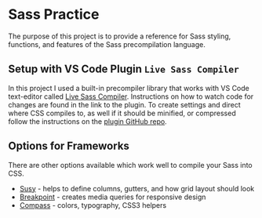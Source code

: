 # Sass Practice

The purpose of this project is to provide a reference for Sass styling, functions, and features of the Sass precompilation language.

## Setup with VS Code Plugin `Live Sass Compiler`
In this project I used a built-in precompiler library that works with VS Code text-editor called [Live Sass Compiler](https://marketplace.visualstudio.com/items?itemName=ritwickdey.live-sass#review-details). Instructions on how to watch code for changes are found in the link to the plugin. To create settings and direct where CSS compiles to, as well if it should be minified, or compressed follow the instructions on the [plugin GitHub repo](https://github.com/ritwickdey/vscode-live-sass-compiler/blob/master/docs/settings.md).

## Options for Frameworks

There are other options available which work well to compile your Sass into CSS.

* [Susy](https://www.oddbird.net/susy/) - helps to define columns, gutters, and how grid layout should look
* [Breakpoint](http://breakpoint-sass.com/) - creates media queries for responsive design
* [Compass](http://compass-style.org/) - colors, typography, CSS3 helpers